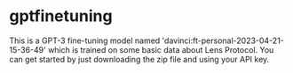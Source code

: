 # gptfinetuning

This is a GPT-3 fine-tuning model named 'davinci:ft-personal-2023-04-21-15-36-49' which is trained on some basic data about Lens Protocol. You can get started by just downloading the zip file and using your API key.
